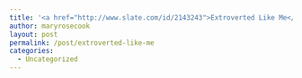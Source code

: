```yaml
---
title: '<a href="http://www.slate.com/id/2143243">Extroverted Like Me</a>'
author: maryrosecook
layout: post
permalink: /post/extroverted-like-me
categories:
  - Uncategorized
---
```

